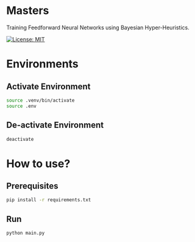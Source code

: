# Masters

Training Feedforward Neural Networks using Bayesian Hyper-Heuristics.

[![License: MIT](https://img.shields.io/badge/License-MIT-yellow.svg)](https://opensource.org/licenses/MIT)

# Environments

## Activate Environment

```sh
source .venv/bin/activate
source .env
```

## De-activate Environment

```sh
deactivate
```

# How to use?

## Prerequisites

```sh
pip install -r requirements.txt
```

## Run

```sh
python main.py
```
